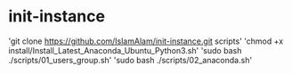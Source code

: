 # init-instance

'git clone https://github.com/IslamAlam/init-instance.git scripts'
'chmod +x install/Install_Latest_Anaconda_Ubuntu_Python3.sh'
'sudo bash ./scripts/01_users_group.sh'
'sudo bash ./scripts/02_anaconda.sh'

